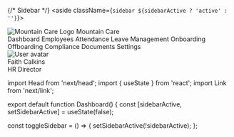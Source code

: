  {/* Sidebar */}
        <aside className={`sidebar ${sidebarActive ? 'active' : ''}`}>
          <div className="sidebar-logo">
            <img src="/images/logo.png" alt="Mountain Care Logo" />
            <span>Mountain Care</span>
          </div>
          <nav className="sidebar-menu">
            <Link href="/" className="menu-item active">
              <i className="fas fa-home"></i>
              Dashboard
            </Link>
            <Link href="/employees" className="menu-item">
              <i className="fas fa-users"></i>
              Employees
            </Link>
            <Link href="/attendance" className="menu-item">
              <i className="fas fa-calendar-alt"></i>
              Attendance
            </Link>
            <Link href="/leave" className="menu-item">
              <i className="fas fa-calendar-check"></i>
              Leave Management
            </Link>
            <Link href="/onboarding" className="menu-item">
              <i className="fas fa-clipboard-list"></i>
              Onboarding
            </Link>
            <Link href="/offboarding" className="menu-item">
              <i className="fas fa-user-minus"></i>
              Offboarding
            </Link>
            <Link href="/compliance" className="menu-item">
              <i className="fas fa-shield-alt"></i>
              Compliance
            </Link>
            <Link href="/documents" className="menu-item">
              <i className="fas fa-file-alt"></i>
              Documents
            </Link>
            <Link href="/settings" className="menu-item">
              <i className="fas fa-cog"></i>
              Settings
            </Link>
          </nav>
          <div className="sidebar-footer">
            <img src="/images/avatar.png" alt="User avatar" />
            <div className="user-info">
              <div className="user-name">Faith Calkins</div>
              <div className="user-role">HR Director</div>
            </div>
          </div>
        </aside>



import Head from 'next/head';
import { useState } from 'react';
import Link from 'next/link';

export default function Dashboard() {
  const [sidebarActive, setSidebarActive] = useState(false);

  const toggleSidebar = () => {
    setSidebarActive(!sidebarActive);
  };